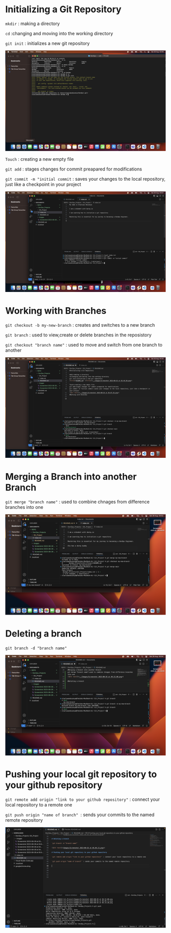 # Initializing a Git Repository

`mkdir` : making a directory

`cd` :changing and moving into the working directory

`git init` : initializes a new git repository

![Alt text](<Images/Screenshot 2023-08-26 at 03.49.50.png>)

`Touch` : creating a new empty file

`git add` : stages changes for commit preapared for modifications

`git commit -m "initial commit` : saves your changes to the local repository, just like a checkpoint in your project

![Alt text](<Images/Screenshot 2023-08-26 at 04.07.35.png>)

# Working with Branches

`git checkout -b my-new-branch` : creates and switches to a new branch

`git branch` : used to view,create or delete branches in the reposistory

`git checkout "branch name"` : used to move and switch from one branch to another

![Alt text](<Images/Screenshot 2023-08-26 at 04.30.58.png>)


# Merging a Branch into another Branch

`git merge "branch name"` : used to combine chnages from difference branches into one

![Alt text](<Images/Screenshot 2023-08-26 at 04.52.00.png>)

# Deleting a branch

`git branch -d "branch name"`

![Alt text](<Images/Screenshot 2023-08-26 at 05.04.11.png>)

# Pushing your local git repository to your github repository

`git remote add origin "link to your github repository"` : connect your local repository to a remote one

`git push origin "name of branch" `: sends your commits to the named remote repository

![Alt text](<Images/Screenshot 2023-08-26 at 09.45.27.png>)





